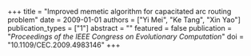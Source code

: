 +++
title = "Improved memetic algorithm for capacitated arc routing problem"
date = 2009-01-01
authors = ["Yi Mei", "Ke Tang", "Xin Yao"]
publication_types = ["1"]
abstract = ""
featured = false
publication = "*Proceedings of the IEEE Congress on Evolutionary Computation*"
doi = "10.1109/CEC.2009.4983146"
+++

